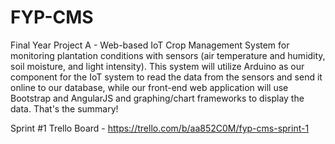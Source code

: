 # FYP-CMS
Final Year Project A - Web-based IoT Crop Management System for monitoring plantation conditions with sensors (air temperature and humidity, soil moisture, and light intensity). This system will utilize Arduino as our component for the IoT system to read the data from the sensors and send it online to our database, while our front-end web application will use Bootstrap and AngularJS and graphing/chart frameworks to display the data. That's the summary!

Sprint #1 Trello Board - https://trello.com/b/aa852C0M/fyp-cms-sprint-1
